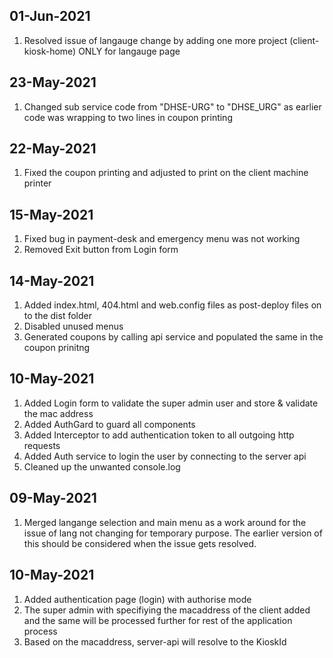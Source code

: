## 01-Jun-2021
1. Resolved issue of langauge change by adding one more project (client-kiosk-home) ONLY for langauge page
## 23-May-2021
1. Changed sub service code from "DHSE-URG" to "DHSE_URG" as earlier code was wrapping to two lines in coupon printing
## 22-May-2021
1. Fixed the coupon printing and adjusted to print on the client machine printer
## 15-May-2021
1. Fixed bug in payment-desk and emergency menu was not working
2. Removed Exit button from Login form
## 14-May-2021
1. Added index.html, 404.html and web.config files as post-deploy files on to the dist folder
2. Disabled unused menus
3. Generated coupons by calling api service and populated the same in the coupon prinitng

## 10-May-2021
1. Added Login form to validate the super admin user and store & validate the mac address
2. Added AuthGard to guard all components
3. Added Interceptor to add authentication token to all outgoing http requests
4. Added Auth service to login the user by connecting to the server api
5. Cleaned up the unwanted console.log
## 09-May-2021
1. Merged langange selection and main menu as a work around for the issue of lang not changing for temporary purpose. The earlier version of this should be considered when the issue gets resolved.

## 10-May-2021
1. Added authentication page (login) with authorise mode
2. The super admin with specifiying the macaddress of the client added and the same will be processed further for rest of the application process
3. Based on the macaddress, server-api will resolve to the KioskId

